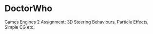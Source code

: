 DoctorWho
=========

Games Engines 2 Assignment: 3D Steering Behaviours, Particle Effects, Simple CG etc.